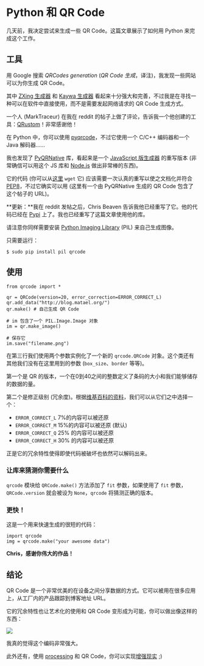 # Python 和 QR Code

几天前，我决定尝试来生成一些 QR Code。这篇文章展示了如何用 Python 来完成这个工作。

## 工具

用 Google 搜索 _QRCodes generation_ (_QR Code 生成_，译注)，我发现一些网站可以为你生成 QR Code。

其中 [ZXing 生成器](http://zxing.appspot.com/generator/) 和 [Kaywa 生成器](http://qrcode.kaywa.com/) 看起来十分强大和完善，不过我是在寻找一种可以在软件中直接使用，而不是需要发起网络请求的 QR Code 生成方式。

一个人 (MarkTraceur) 在我在 reddit 的帖子上做了评论，告诉我一个他创建的工具：[QRustom](https://qrustom.com/)！非常感谢他！

在 Python 中，你可以使用 [pyqrcode](http://pyqrcode.sourceforge.net/)，不过它使用一个 C/C++ 编码器和一个 Java 解码器……

我也发现了 [PyQRNative](http://code.google.com/p/pyqrnative/) 库，看起来是一个 [JavaScript 版生成器](http://d-project.googlecode.com/svn/trunk/misc/qrcode/js/qrcode.js) 的重写版本 (非常确信可以用这个 JS 库和 [Node.js](http://nodejs.org/) 做出非常棒的东西)。

它的代码 (你可以从[这里](http://pyqrnative.googlecode.com/svn/trunk/pyqrnative/src/PyQRNative.py) `wget` 它) 应该需要一次认真的重写以使之文档化并符合 [PEP8](http://www.python.org/dev/peps/pep-0008/)，不过它确实可以用 (这里有一个由 PyQRNative 生成的 QR Code 包含了这个帖子的 URL)。

**更新：**我在 reddit 发帖之后，Chris Beaven 告诉我他已经重写了它。他的代码已经在 [Pypi](http://pypi.python.org/pypi/qrcode) 上了。我也已经重写了这篇文章使用他的库。

请注意你同样需要安装 [Python Imaging Library](http://www.pythonware.com/products/pil/) (PIL) 来自己生成图像。

只需要运行：

	$ sudo pip install pil qrcode

## 使用

	from qrcode import *
	
	qr = QRCode(version=20, error_correction=ERROR_CORRECT_L)
	qr.add_data("http://blog.matael.org/")
	qr.make() # 自己生成 QR Code
	
	# im 包含了一个 PIL.Image.Image 对象
	im = qr.make_image()
	
	# 保存它
	im.save("filename.png")

在第三行我们使用两个参数实例化了一个新的 `qrcode.QRCode` 对象。这个类还有其他我们没有在这里用到的参数 (`box_size`、`border` 等等)。

第一个是 QR 的版本，一个在0到40之间的整数定义了条码的大小和我们能够储存的数据的量。

第二个是修正级别 (冗余度)。根据[维基百科的资料](http://en.wikipedia.org/wiki/QR_code)，我们可以从它们之中选择一个：

* `ERROR_CORRECT_L` 7%的内容可以被还原
* `ERROR_CORRECT_M` 15%的内容可以被还原 (默认)
* `ERROR_CORRECT_Q` 25% 的内容可以被还原
* `ERROR_CORRECT_H` 30% 的内容可以被还原

正是它的冗余特性使得即使代码被破坏也依然可以解码出来。

### 让库来猜测你需要什么

`qrcode` 模块给 `QRCode.make()` 方法添加了 `fit` 参数，如果使用了 `fit` 参数，`QRCode.version` 就会被设为 `None`，`qrcode` 将猜测正确的版本。

### 更快！

这是一个用来快速生成的很短的代码：

	import qrcode
	img = qrcode.make("your awesome data")

**Chris，感谢你伟大的作品！**

## 结论

QR Code 是一个非常优美的在设备之间分享数据的方式。它可以被用在很多应用上，从工厂内的产品跟踪到博客地址 URL。

它的冗余特性也让艺术化的使用和 QR Code 变形成为可能，你可以做出像这样的东西：

![](http://blog.matael.org/static/images/qr/qr_matael.png)

我真的觉得这个编码非常强大。

此外还有，使用 [processing](http://processing.org/) 和 QR Code，你可以实现[增强现实](http://processing.org/) ;)